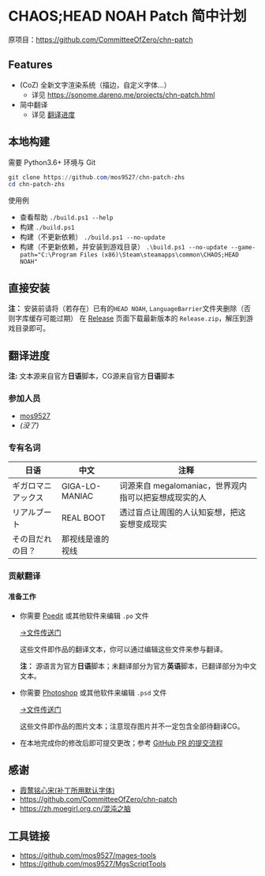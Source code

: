 # CHAOS;HEAD NOAH Patch 简中计划
原项目：https://github.com/CommitteeOfZero/chn-patch

## Features
- (CoZ) 全新文字渲染系统（描边，自定义字体...）
    - 详见 https://sonome.dareno.me/projects/chn-patch.html
- 简中翻译
    - 详见 [翻译进度](#翻译进度)

## 本地构建
需要 Python3.6+ 环境与 Git
```powershell
git clone https://github.com/mos9527/chn-patch-zhs
cd chn-patch-zhs
```
使用例
- 查看帮助
`./build.ps1 --help`
- 构建
`./build.ps1`
- 构建（不更新依赖）
`./build.ps1 --no-update`
- 构建（不更新依赖，并安装到游戏目录）
`.\build.ps1 --no-update --game-path="C:\Program Files (x86)\Steam\steamapps\common\CHAOS;HEAD NOAH"`

## 直接安装
**注：** 安装前请将（若存在）已有的`HEAD NOAH`, `LanguageBarrier`文件夹删除（否则字库缓存可能过期）
在 [Release](https://github.com/mos9527/chn-patch-zhs/releases) 页面下载最新版本的 `Release.zip`，解压到游戏目录即可。

## 翻译进度
**注:** 文本源来自官方**日语**脚本，CG源来自官方**日语**脚本

### 参加人员
- [mos9527](https://github.com/mos9527)
- *(没了)*

### 专有名词
| 日语 | 中文 | 注释 |
| --- | --- | --- |
| ギガロマニアックス | GIGA-LO-MANIAC | 词源来自 megalomaniac，世界观内指可以把妄想成现实的人 |
| リアルブート | REAL BOOT | 透过盲点让周围的人认知妄想，把这妄想变成现实 |
| その目だれの目？ | 那视线是谁的视线 | |

### 贡献翻译
#### 准备工作
- 你需要 [Poedit](https://poedit.net/) 或其他软件来编辑 `.po` 文件

    [→文件传送门](https://github.com/mos9527/chn-patch-zhs/tree/master/scripts/zhs)
    
    这些文件即作品的翻译文本，你可以通过编辑这些文件来参与翻译。

    **注：** 源语言为官方**日语**脚本；未翻译部分为官方**英语**脚本，已翻译部分为中文文本。

- 你需要 [Photoshop](https://www.adobe.com/products/photoshop.html) 或其他软件来编辑 `.psd` 文件
    
    [→文件传送门](https://github.com/mos9527/chn-patch-zhs/tree/master/data/c0data)

    这些文件即作品的图片文本；注意现存图片并不一定包含全部待翻译CG。

- 在本地完成你的修改后即可提交更改；参考 [GitHub PR 的提交流程](https://docs.github.com/cn/github/collaborating-with-issues-and-pull-requests/creating-a-pull-request)


## 感谢
- [霞鹜铭心宋(补丁所用默认字体)](https://github.com/lxgw/LxgwHeartSerif)
- https://github.com/CommitteeOfZero/chn-patch
- https://zh.moegirl.org.cn/混沌之脑

## 工具链接
- https://github.com/mos9527/mages-tools
- https://github.com/mos9527/MgsScriptTools
